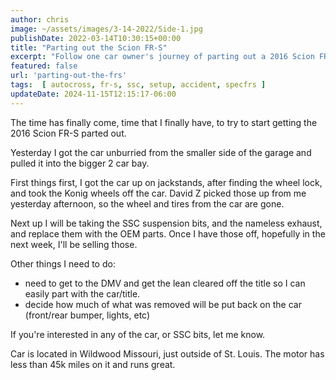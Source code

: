 ```yaml
---
author: chris
image: ~/assets/images/3-14-2022/Side-1.jpg
publishDate: 2022-03-14T10:30:15+00:00
title: "Parting out the Scion FR-S"
excerpt: "Follow one car owner's journey of parting out a 2016 Scion FR-S, from wheel removal to selling off OEM parts and SSC suspension bits."
featured: false
url: 'parting-out-the-frs'
tags:  [ autocross, fr-s, ssc, setup, accident, specfrs ] 
updateDate: 2024-11-15T12:15:17-06:00
---
```


The time has finally come, time that I finally have, to try to start getting the 2016 Scion FR-S parted out.

Yesterday I got the car unburried from the smaller side of the garage and pulled it into the bigger 2 car bay.

First things first, I got the car up on jackstands, after finding the wheel lock, and took the Konig wheels off the car. David Z picked those up from me yesterday afternoon, so the wheel and tires from the car are gone.

Next up I will be taking the SSC suspension bits, and the nameless exhaust, and replace them with the OEM parts. Once I have those off, hopefully in the next week, I'll be selling those.

Other things I need to do:

* need to get to the DMV and get the lean cleared off the title so I can easily part with the car/title.
* decide how much of what was removed will be put back on the car (front/rear bumper, lights, etc)

If you're interested in any of the car, or SSC bits, let me know.

Car is located in Wildwood Missouri, just outside of St. Louis. The motor has less than 45k miles on it and runs great.
